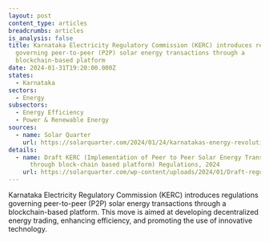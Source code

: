 ```yaml
---
layout: post
content_type: articles
breadcrumbs: articles
is_analysis: false
title: Karnataka Electricity Regulatory Commission (KERC) introduces regulations
  governing peer-to-peer (P2P) solar energy transactions through a
  blockchain-based platform
date: 2024-01-31T19:20:00.000Z
states:
  - Karnataka
sectors:
  - Energy
subsectors:
  - Energy Efficiency
  - Power & Renewable Energy
sources:
  - name: Solar Quarter
    url: https://solarquarter.com/2024/01/24/karnatakas-energy-revolution-embracing-peer-to-peer-solar-transactions-with-blockchain-technology-and-the-unveiling-of-draft-regulations/
details:
  - name: Draft KERC (Implementation of Peer to Peer Solar Energy Transaction
      through block-chain based platform) Regulations, 2024
    url: https://solarquarter.com/wp-content/uploads/2024/01/Draft-regulation-Peer-to-Peer-Solar-Transaction-through-Blockchain.pdf
---
```

Karnataka Electricity Regulatory Commission (KERC) introduces regulations governing peer-to-peer (P2P) solar energy transactions through a blockchain-based platform. This move is aimed at developing decentralized energy trading, enhancing efficiency, and promoting the use of innovative technology.
